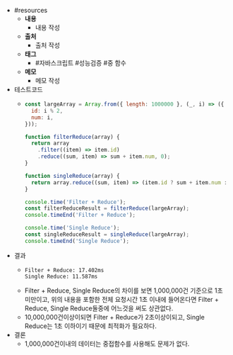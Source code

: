 - #resources
	- **내용**
		- 내용 작성
	- **출처**
		- 출처 작성
	- **태그**
		- #자바스크립트 #성능검증 #중 함수
	- **메모**
		- 메모 작성
- 테스트코드
	- ```javascript
	  const largeArray = Array.from({ length: 1000000 }, (_, i) => ({
	    id: i % 2,
	    num: i,
	  }));
	  
	  function filterReduce(array) {
	    return array
	      .filter((item) => item.id)
	      .reduce((sum, item) => sum + item.num, 0);
	  }
	  
	  function singleReduce(array) {
	    return array.reduce((sum, item) => (item.id ? sum + item.num : sum), 0);
	  }
	  
	  console.time('Filter + Reduce');
	  const filterReduceResult = filterReduce(largeArray);
	  console.timeEnd('Filter + Reduce');
	  
	  console.time('Single Reduce');
	  const singleReduceResult = singleReduce(largeArray);
	  console.timeEnd('Single Reduce');
	  
	  ```
- 결과
	- ```apl
	  Filter + Reduce: 17.402ms
	  Single Reduce: 11.587ms
	  ```
	- Filter + Reduce, Single Reduce의 차이를 보면 1,000,000건 기준으로 1초 미만이고, 위의 내용을 포함한 전체 요청시간 1초 이내에 들어온다면 Filter + Reduce, Single Reduce둘중에 어느것을 써도 상관없다.
	- 10,000,000건이상이되면 Filter + Reduce가 2초이상이되고, Single Reduce는 1초 이하이기 때문에 최적화가 필요하다.
- 결론
	- 1,000,000건이내의 데이터는 중접함수를 사용해도 문제가 없다.